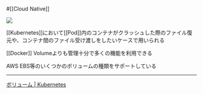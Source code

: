#[[Cloud Native]]

![](https://github.com/kubernetes/community/raw/master/icons/png/resources/labeled/vol-128.png)

[[Kubernetes]]において[[Pod]]内のコンテナがクラッシュした際のファイル復元や、コンテナ間のファイル受け渡しをしたいケースで用いられる

[[Docker]] Volumeよりも管理十分で多くの機能を利用できる

AWS EBS等のいくつかのボリュームの種類をサポートしている

---

[ボリューム | Kubernetes](https://kubernetes.io/ja/docs/concepts/storage/volumes/)
